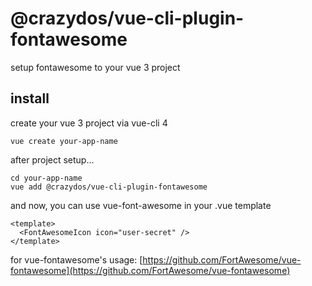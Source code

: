 # @crazydos/vue-cli-plugin-fontawesome

setup fontawesome to your vue 3 project

## install 

create your vue 3 project via vue-cli 4

```
vue create your-app-name
```

after project setup...

```
cd your-app-name
vue add @crazydos/vue-cli-plugin-fontawesome
```

and now, you can use vue-font-awesome in your .vue template

```vue
<template>
  <FontAwesomeIcon icon="user-secret" />
</template>
```

for vue-fontawesome's usage:
[https://github.com/FortAwesome/vue-fontawesome](https://github.com/FortAwesome/vue-fontawesome)

